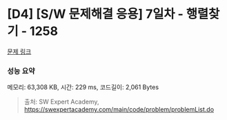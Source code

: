 # [D4] [S/W 문제해결 응용] 7일차 - 행렬찾기 - 1258 

[문제 링크](https://swexpertacademy.com/main/code/problem/problemDetail.do?contestProbId=AV18LoAqItcCFAZN) 

### 성능 요약

메모리: 63,308 KB, 시간: 229 ms, 코드길이: 2,061 Bytes



> 출처: SW Expert Academy, https://swexpertacademy.com/main/code/problem/problemList.do
